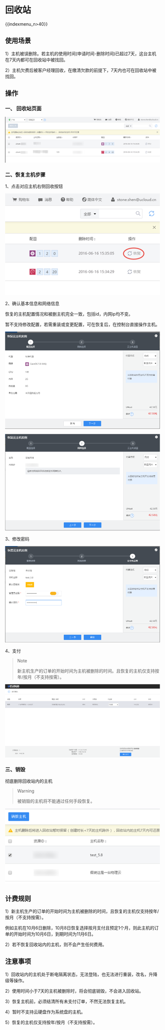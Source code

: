 # 回收站

{{indexmenu_n>40}}

## 使用场景

1）主机被误删除。若主机的使用时间(申请时间-删除时间)已超过7天，这台主机在7天内都可在回收站中被找回。

2）主机欠费后被客户经理回收，在缴清欠款的前提下，7天内也可在回收站中被找回。

## 操作

### 一、 回收站页面

![image](/images/recycle1.png)

### 二、恢复主机步骤

1、点击对应主机右侧回收按钮

![image](/images/recycle2.png)

2、确认基本信息和网络信息

恢复的主机配置情况和被删主机完全一致，包括id，内网ip均不变。

暂不支持修改配置，若需重装或变更配置，可在恢复后，在控制台直接操作主机。

![image](/images/recycle3.png)

![image](/images/recycle4.png)

3、修改密码

![image](/images/recycle5.png)

4、支付

> Note
> 
> 新主机生产的订单的开始时间为主机被删除的时间。且恢复的主机仅支持按年/按月（不支持按需）。

![image](/images/recycle6.png)

### 三、销毁

彻底删除回收站内的主机

> Warning
> 
> 被销毁的主机将不能通过任何手段恢复。

![image](/images/recycle7.png)

## 计费规则

1）新主机生产的订单的开始时间为主机被删除的时间，且恢复的主机仅支持按年/按月（不支持按需）。

例如主机在10月6日删除，10月8日恢复选择按月支付且预定1个月，则此主机的订单的开始时间为10月6日，到期时间为11月6日。

2）若不恢复回收站内的主机，则不会产生任何费用。

## 注意事项

1）回收站内的主机处于断电隔离状态，无法登陆，也无法进行重装，改名，升降级等操作。

2）使用时间小于7天的主机被删除时，将会彻底销毁，不会进入回收站。

3）恢复主机前，必须结清所有未支付订单，不然无法恢复主机。

4）暂时不支持云硬盘作为系统盘的主机。

5）恢复的主机仅支持按年/按月（不支持按需）。
